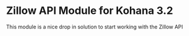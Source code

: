 # Zillow API Module for Kohana 3.2

This module is a nice drop in solution to start working with the Zillow API